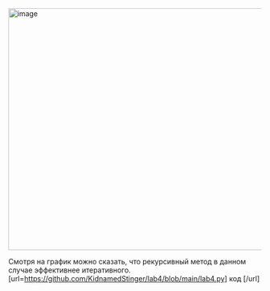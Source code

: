 <img width="640" height="480" alt="image" src="https://github.com/user-attachments/assets/eff51d6b-da75-4176-8f23-86e21b944a2b" />

Смотря на график можно сказать, что рекурсивный метод в данном случае эффективнее итеративного.
[url=https://github.com/KidnamedStinger/lab4/blob/main/lab4.py] код [/url]
